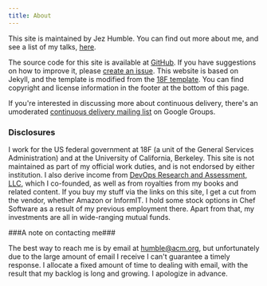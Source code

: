 ```yaml
---
title: About
---
```


This site is maintained by Jez Humble. You can find out more about me, and see a list of my talks, [here](/about/talks).

The source code for this site is available at [GitHub](https://github.com/jezhumble/cdsite). If you have suggestions on how to improve it, please [create an issue](https://github.com/jezhumble/cdsite/issues). This website is based on Jekyll, and the template is modified from the [18F template](https://pages.18f.gov/guides-template/). You can find copyright and license information in the footer at the bottom of this page.

If you're interested in discussing more about continuous delivery, there's an umoderated [continuous delivery mailing list](https://groups.google.com/forum/#!forum/continuousdelivery) on Google Groups.

### Disclosures ###

I work for the US federal government at 18F (a unit of the General Services Administration) and at the University of California, Berkeley. This site is not maintained as part of my official work duties, and is not endorsed by either institution. I also derive income from [DevOps Research and Assessment, LLC](http://devops-research.com/), which I co-founded, as well as from royalties from my books and related content. If you buy my stuff via the links on this site, I get a cut from the vendor, whether Amazon or InformIT. I hold some stock options in Chef Software as a result of my previous employment there. Apart from that, my investments are all in wide-ranging mutual funds.

###A note on contacting me###

The best way to reach me is by email at humble@acm.org, but unfortunately due to the large amount of email I receive I can't guarantee a timely response. I allocate a fixed amount of time to dealing with email, with the result that my backlog is long and growing. I apologize in advance.
